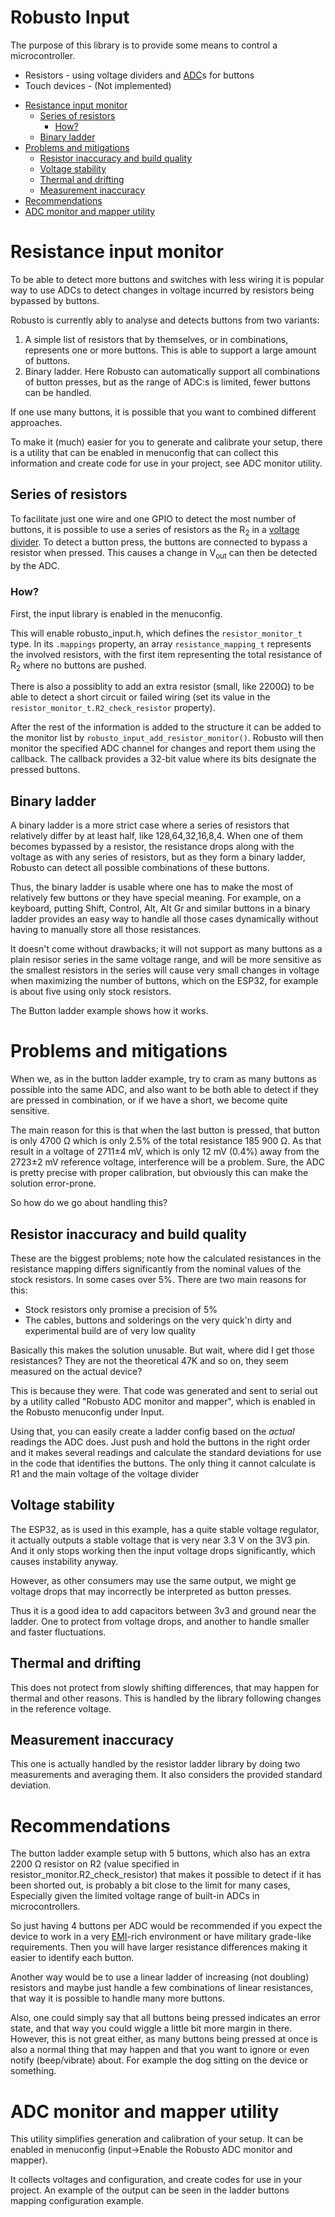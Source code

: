 <!-- omit from toc -->
# Robusto Input

The purpose of this library is to provide some means to control a microcontroller. 
* Resistors - using voltage dividers and [ADC](https://en.wikipedia.org/wiki/Analog-to-digital_converter)s for buttons
* Touch devices - (Not implemented)

- [Resistance input monitor](#resistance-input-monitor)
  - [Series of resistors](#series-of-resistors)
    - [How?](#how)
  - [Binary ladder](#binary-ladder)
- [Problems and mitigations](#problems-and-mitigations)
  - [Resistor inaccuracy and build quality](#resistor-inaccuracy-and-build-quality)
  - [Voltage stability](#voltage-stability)
  - [Thermal and drifting](#thermal-and-drifting)
  - [Measurement inaccuracy](#measurement-inaccuracy)
- [Recommendations](#recommendations)
- [ADC monitor and mapper utility](#adc-monitor-and-mapper-utility)


# Resistance input monitor

To be able to detect more buttons and switches with less wiring it is popular way to use ADCs to detect changes in voltage incurred by resistors being bypassed by buttons.

Robusto is currently ably to analyse and detects buttons from two variants:
1. A simple list of resistors that by themselves, or in combinations, represents one or more buttons. This is able to support a large amount of buttons.
2. Binary ladder. Here Robusto can automatically support all combinations of button presses, but as the range of ADC:s is limited, fewer buttons can be handled.

If one use many buttons, it is possible that you want to combined different approaches. 

To make it (much) easier for you to generate and calibrate your setup, there is a utility that can be enabled in menuconfig that can collect this information and create code for use in your project, see ADC monitor utility.

## Series of resistors

To facilitate just one wire and one GPIO to detect the most number of buttons, it is possible to use a series of resistors as the R<sub>2</sub> in a [voltage divider](https://en.wikipedia.org/wiki/Voltage_divider). To detect a button press, the buttons are connected to bypass a resistor when pressed. This causes a change in V<sub>out</sub> can then be detected by the ADC.

### How?

First, the input library is enabled in the menuconfig.

This will enable robusto_input.h, which defines the `resistor_monitor_t` type. In its `.mappings` property, an array `resistance_mapping_t` represents the involved resistors, with the first item representing the total resistance of R<sub>2</sub> where no buttons are pushed. 

There is also a possiblity to add an extra resistor (small, like 2200&#x2126;) to be able to detect a short circuit or failed wiring (set its value in the `resistor_monitor_t.R2_check_resistor` property).

After the rest of the information is added to the structure it can be added to the monitor list by `robusto_input_add_resistor_monitor()`. Robusto will then monitor the specified ADC channel for changes and report them using the callback. The callback provides a 32-bit value where its bits designate the pressed buttons.

## Binary ladder

A binary ladder is a more strict case where a series of resistors that relatively differ by at least half, like 128,64,32,16,8,4. When one of them becomes bypassed by a resistor, the resistance drops along with the voltage as with any series of resistors, but as they form a binary ladder, Robusto can detect all possible combinations of these buttons. 

Thus, the binary ladder is usable where one has to make the most of relatively few buttons or they have special meaning. For example, on a keyboard, putting Shift, Control, Alt, Alt Gr and similar buttons in a binary ladder provides an easy way to handle all those cases dynamically without having to manually store all those resistances. 

It doesn't come without drawbacks; it will not support as many buttons as a plain resisor series in the same voltage range, and will be more sensitive as the smallest resistors in the series will cause very small changes in voltage when maximizing the number of buttons, which on the ESP32, for example is about five using only stock resistors.

The Button ladder example shows how it works. 


# Problems and mitigations

When we, as in the button ladder example, try to cram as many buttons as possible into the same ADC, and also want to be both able to detect if they are pressed in combination, or if we have a short, we become quite sensitive. 

The main reason for this is that when the last button is pressed, that button is only 4700 &#x2126; which is only 2.5% of the total resistance 185 900 &#x2126;. As that result in a voltage of 2711&pm;4 mV, which is only 12 mV (0.4%) away from the 2723&pm;2 mV reference voltage, interference will be a problem.
Sure, the ADC is pretty precise with proper calibration, but obviously this can make the solution error-prone.

So how do we go about handling this?

## Resistor inaccuracy and build quality

These are the biggest problems; note how the calculated resistances in the resistance mapping differs significantly from the nominal values of the stock resistors. In some cases over 5%. 
There are two main reasons for this:
* Stock resistors only promise a precision of 5%
* The cables, buttons and solderings on the very quick'n dirty and experimental build are of very low quality

Basically this makes the solution unusable. But wait, where did I get those resistances? They are not the theoretical 47K and so on, they seem measured on the actual device?

This is because they were. That code was generated and sent to serial out by a utility called "Robusto ADC monitor and mapper", which is enabled in the Robusto menuconfig under Input. 

Using that, you can easily create a ladder config based on the *actual* readings the ADC does. Just push and hold the buttons in the right order and it makes several readings and calculate the standard deviations for use in the code that identifies the buttons.
The only thing it cannot calculate is R1 and the main voltage of the voltage divider

## Voltage stability
The ESP32, as is used in this example, has a quite stable voltage regulator, it actually outputs a stable voltage that is very near 3.3 V on the 3V3 pin. And it only stops working then the input voltage drops significantly, which causes instability anyway.

However, as other consumers may use the same output, we might ge voltage drops that may incorrectly be interpreted as button presses. 

Thus it is a good idea to add capacitors between 3v3 and ground near the ladder. One to protect from voltage drops, and another to handle smaller and faster fluctuations. 

## Thermal and drifting

This does not protect from slowly shifting differences, that may happen for thermal and other reasons. This is handled by the library following changes in the reference voltage.


## Measurement inaccuracy
This one is actually handled by the resistor ladder library by doing two measurements and averaging them. It also considers the provided standard deviation.

# Recommendations
The button ladder example setup with 5 buttons, which also has an extra 2200 &#x2126; resistor on R2 (value specified in resistor_monitor.R2_check_resistor) that makes it possible to detect if it has been shorted out, is probably a bit close to the limit for many cases, Especially given the limited voltage range of built-in ADCs in microcontrollers.

So just having 4 buttons per ADC would be recommended if you expect the device to work in a very [EMI](https://en.wikipedia.org/wiki/Electromagnetic_interference)-rich environment or have military grade-like requirements. Then you will have larger resistance differences making it easier to identify each button.
 
Another way would be to use a linear ladder of increasing (not doubling) resistors and maybe just handle a few combinations of linear resistances, that way it is possible to handle many more buttons.

Also, one could simply say that all buttons being pressed indicates an error state, and that way you could wiggle a little bit more margin in there.<br/>
However, this is not great either, as many buttons being pressed at once is also a normal thing that may happen and that you want to ignore or even notify (beep/vibrate) about. For example the dog sitting on the device or something.


# ADC monitor and mapper utility

This utility simplifies generation and calibration of your setup. It can be enabled in menuconfig (input->Enable the Robusto ADC monitor and mapper).

It collects voltages and configuration, and create codes for use in your project. 
An example of the output can be seen in the ladder buttons mapping configuration example. 
